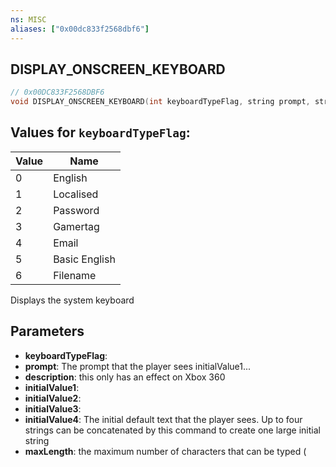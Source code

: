 ```yaml
---
ns: MISC
aliases: ["0x00dc833f2568dbf6"]
---
```

## DISPLAY_ONSCREEN_KEYBOARD

```c
// 0x00DC833F2568DBF6
void DISPLAY_ONSCREEN_KEYBOARD(int keyboardTypeFlag, string prompt, string description, string initialValue1, string initialValue2, string initialValue3, string initialValue4, int maxLength);
```

## Values for `keyboardTypeFlag`:
| Value | Name |
| --- | --- |
| 0 | English |
| 1 | Localised |
| 2 | Password |
| 3 | Gamertag |
| 4 | Email |
| 5 | Basic English |
| 6 | Filename |


Displays the system keyboard


## Parameters
* **keyboardTypeFlag**: 
* **prompt**: The prompt that the player sees initialValue1...
* **description**: this only has an effect on Xbox 360
* **initialValue1**: 
* **initialValue2**: 
* **initialValue3**: 
* **initialValue4**: The initial default text that the player sees. Up to four strings can be concatenated by this command to create one large initial string
* **maxLength**: the maximum number of characters that can be typed (
